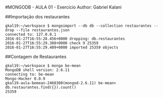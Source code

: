 #MONGODB - AULA 01 - Exercício
Author: Gabriel Kalani

##Importação dos restaurantes

```
gkal19:~/workspace $ mongoimport --db db --collection restaurantes --drop --file restaurantes.json
connected to: 127.0.0.1
2016-01-27T16:55:28.456+0000 dropping: db.restaurantes
2016-01-27T16:55:29.308+0000 check 9 25359
2016-01-27T16:55:29.409+0000 imported 25359 objects
```

##Contagem de Restaurantes

```
gkal19:~/workspace $ mongo be-mean
MongoDB shell version: 2.6.11
connecting to: be-mean
Mongo-Hacker 0.0.9
gkal19-aula-bemean-2468380(mongod-2.6.11) be-mean> db.restaurantes.find({}).count()
25359
```
